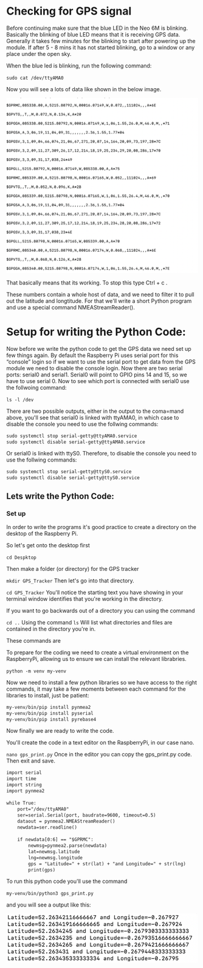 # Checking for GPS signal

Before continuing make sure that the blue LED in the Neo 6M is blinking. Basically the blinking of blue LED
means that it is receiving GPS data. Generally it takes few minutes for the blinking to start after powering up the module. If after 5 - 8 mins it has not started blinking, go to a window or any place under the open sky. 

When the blue led is blinking, run the following command:

`
sudo cat /dev/ttyAMA0
`

Now you will see a lots of data like shown in the below image. 

![image info](./Images/GPS_data.png)

That basically means that its working. To stop this type Ctrl + c .

These numbers contain a whole host of data, and we need to filter it to pull out the latitude and longtitude. For that we'll write a short Python program and use a special command NMEAStreamReader().

# Setup for writing the Python Code:

Now before we write the python code to get the GPS data we need set up few things again. By default the Raspberry Pi uses serial port for this “console” login so if we want to use the serial port to get data from the GPS module we need to disable the console login. Now there are two serial ports: serial0 and serial1. Serial0 will point to GPIO pins 14 and 15, so we have to use serial 0. Now to see which port is connected with serial0 use the follwoing command:

`
ls -l /dev
`

There are two possible outputs, either in the output to the coma=mand above, you'll see that serial0 is linked with ttyAMA0, in which case to disable the console you need to use the follwing commands:

```
sudo systemctl stop serial-getty@ttyAMA0.service
sudo systemctl disable serial-getty@ttyAMA0.service
```

Or serial0 is linked with ttyS0. Therefore, to disable the console you need to use the follwing commands:

```
sudo systemctl stop serial-getty@ttyS0.service
sudo systemctl disable serial-getty@ttyS0.service
```

## Lets write the Python Code:

### Set up

In order to write the programs it's good practice to create a directory on the desktop of the Raspberry Pi.

So let's get onto the desktop first

`
cd Despktop
`

Then make a folder (or directory) for the GPS tracker

`
mkdir GPS_Tracker
`
Then let's go into that directory.

`
cd GPS_Tracker
`
You'll notice the starting text you have showing in your terminal window identifies that you're working in the directory. 

If you want to go backwards out of a directory you can using the command 

`
cd ..
`
Using the command 
`
ls
` 
Will list what directories and files are contained in the directory you're in.

These commands are 

To prepare for the coding we need to create a virtual environment on the RaspberryPi, allowing us to ensure we can install the relevant librabries. 

`
python -m venv my-venv
`

Now we need to install a few python libraries so we have access to the right commands, it may take a few moments between each command for the libraries to install, just be patient:

```
my-venv/bin/pip install pynmea2
my-venv/bin/pip install pyserial
my-venv/bin/pip install pyrebase4
```

Now finally we are ready to write the code. 

You'll create the code in a text editor on the RaspberryPi, in our case nano. 

`
nano gps_print.py
`
Once in the editor you can copy the gps_print.py code. Then exit and save.

```
import serial
import time
import string
import pynmea2

while True:
	port="/dev/ttyAMA0"
	ser=serial.Serial(port, baudrate=9600, timeout=0.5)
	dataout = pynmea2.NMEAStreamReader()
	newdata=ser.readline()

	if newdata[0:6] == "$GPRMC":
		newmsg=pynmea2.parse(newdata)
		lat=newmsg.latitude
		lng=newmsg.longitude
		gps = "Latitude=" + str(lat) + "and Longitude=" + str(lng)
		print(gps)

```

To run this python code you'll use the command

`
my-venv/bin/python3 gps_print.py
`

and you will see a output like this:

![image info](./Images/Print_gps.png)



